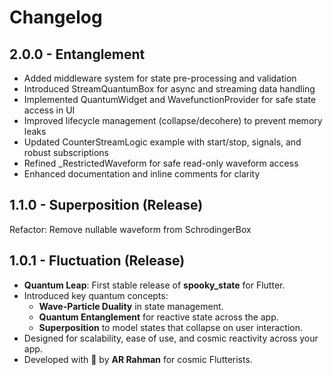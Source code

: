 # Changelog

## 2.0.0 - Entanglement

- Added middleware system for state pre-processing and validation
- Introduced StreamQuantumBox for async and streaming data handling
- Implemented QuantumWidget and WavefunctionProvider for safe state access in UI
- Improved lifecycle management (collapse/decohere) to prevent memory leaks
- Updated CounterStreamLogic example with start/stop, signals, and robust subscriptions
- Refined _RestrictedWaveform for safe read-only waveform access
- Enhanced documentation and inline comments for clarity

## 1.1.0 - Superposition (Release)

 Refactor: Remove nullable waveform from SchrodingerBox

## 1.0.1 - Fluctuation (Release)

* **Quantum Leap**: First stable release of **spooky_state** for Flutter.
* Introduced key quantum concepts:
  - **Wave-Particle Duality** in state management.
  - **Quantum Entanglement** for reactive state across the app.
  - **Superposition** to model states that collapse on user interaction.
* Designed for scalability, ease of use, and cosmic reactivity across your app.
* Developed with 💜 by **AR Rahman** for cosmic Flutterists.